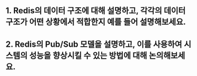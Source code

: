 ## 1. **Redis의 데이터 구조에 대해 설명하고, 각각의 데이터 구조가 어떤 상황에서 적합한지 예를 들어 설명해보세요.**

## 2. **Redis의 Pub/Sub 모델을 설명하고, 이를 사용하여 시스템의 성능을 향상시킬 수 있는 방법에 대해 논의해보세요.**

